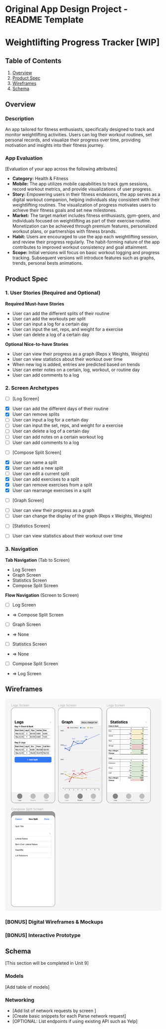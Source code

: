 Original App Design Project - README Template
===

# Weightlifting Progress Tracker [WIP]

## Table of Contents

1. [Overview](#Overview)
2. [Product Spec](#Product-Spec)
3. [Wireframes](#Wireframes)
4. [Schema](#Schema)

## Overview

### Description

An app tailored for fitness enthusiasts, specifically designed to track and monitor weightlifting activities. Users can log their workout routines, set personal records, and visualize their progress over time, providing motivation and insights into their fitness journey.

### App Evaluation

[Evaluation of your app across the following attributes]
- **Category:** Health & Fitness
- **Mobile:** The app utilizes mobile capabilities to track gym sessions, record workout metrics, and provide visualizations of user progress. 
- **Story:** Empowering users in their fitness endeavors, the app serves as a digital workout companion, helping individuals stay consistent with their weightlifting routines. The visualization of progress motivates users to achieve their fitness goals and set new milestones.
- **Market:** The target market includes fitness enthusiasts, gym-goers, and individuals focused on weightlifting as part of their exercise routine. Monetization can be achieved through premium features, personalized workout plans, or partnerships with fitness brands.
- **Habit:** Users are encouraged to use the app each weightlifting session, and review their progress regularly. The habit-forming nature of the app contributes to improved workout consistency and goal attainment.
- **Scope:** Initial versions will focus on basic workout logging and progress tracking. Subsequent versions will introduce features such as graphs, trends, personal bests animations.

## Product Spec

### 1. User Stories (Required and Optional)

**Required Must-have Stories**

* User can add the different splits of their routine
* User can add the workouts per split
* User can input a log for a certain day
* User can input the set, reps, and weight for a exercise
* User can delete a log of a certain day

**Optional Nice-to-have Stories**

* User can view their progress as a graph (Reps x Weights, Weights)
* User can view statistics about their workout over time
* When new log is added, entries are predicted based on trends
* User can enter notes on a certain, log, workout, or routine day
* User can add comments to a log 

### 2. Screen Archetypes

- [ ] [Log Screen]
* [x] User can add the different days of their routine
* [x] User can remove splits
* [ ] User can input a log for a certain day
* [ ] User can input the set, reps, and weight for a exercise
* [ ] User can delete a log of a certain day
* [ ] User can add notes on a certain workout log
* [ ] User can add comments to a log 

- [ ] [Compose Split Screen]
* [x] User can name a split
* [x] User can add a new split
* [ ] User can edit a current split
* [x] User can add exercises to a split
* [x] User can remove exercises from a split
* [x] User can rearrange exercises in a split

- [ ] [Graph Screen]
* [ ] User can view their progress as a graph
* [ ] User can change the display of the graph (Reps x Weights, Weights)

- [ ] [Statistics Screen]
* [ ] User can view statistics about their workout over time

### 3. Navigation

**Tab Navigation** (Tab to Screen)

* Log Screen
* Graph Screen
* Statistics Screen
* Compose Split Screen

**Flow Navigation** (Screen to Screen)

- [ ] Log Screen
* => Compose Split Screen
- [ ] Graph Screen
* => None
- [ ] Statistics Screen
* => None
- [ ] Compose Split Screen
* => Log Screen



## Wireframes
<img src="https://github.com/krrgit/CodePath-iOS101-Capstone/blob/main/wireframe.png" width=600>

### [BONUS] Digital Wireframes & Mockups

### [BONUS] Interactive Prototype

## Schema 

[This section will be completed in Unit 9]

### Models

[Add table of models]

### Networking

- [Add list of network requests by screen ]
- [Create basic snippets for each Parse network request]
- [OPTIONAL: List endpoints if using existing API such as Yelp]
